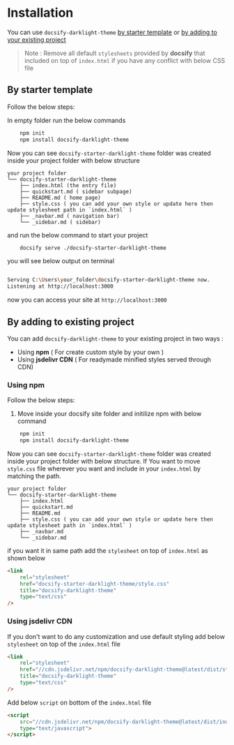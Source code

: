 # Installation

You can use `docsify-darklight-theme` [by starter template](installation.md#by-starter-template) or [by adding to your existing project](installation.md#by-adding-to-existing-project)

> Note : Remove all default `stylesheets` provided by **docsify** that included on top of `index.html` if you have any conflict with below CSS file

## By starter template

Follow the below steps:

In empty folder run the below commands

```bash
    npm init
    npm install docsify-darklight-theme 
```

Now you can see `docsify-starter-darklight-theme` folder was created inside your project folder with below structure

```text
your project folder
└── docsify-starter-darklight-theme
    ├── index.html (the entry file)
    ├── quickstart.md ( sidebar subpage)
    ├── README.md ( home page)
    ├── style.css ( you can add your own style or update here then update stylesheet path in `index.html` )
    ├── _navbar.md ( navigation bar)
    └── _sidebar.md ( sidebar)
```

and run the below command to start your project

```bash
    docsify serve ./docsify-starter-darklight-theme
```

you will see below output on terminal

```bash

Serving C:\Users\your_folder\docsify-starter-darklight-theme now.
Listening at http://localhost:3000

```

now you can access your site at `http://localhost:3000`


## By adding to existing project

You can add `docsify-darklight-theme` to your existing project in two ways :

- Using  **npm** ( For create custom style by your own )
- Using **jsdelivr CDN** ( For readymade minified styles served through CDN)

### Using npm

Follow the below steps:

1. Move inside your docsify site folder and initilize npm with below command

```bash
    npm init
    npm install docsify-darklight-theme 
```

Now you can see `docsify-starter-darklight-theme` folder was created inside your project folder with below structure. If You want to move `style.css` file wherever you want and include in your `index.html` by matching the path.

```text
your project folder
└── docsify-starter-darklight-theme
    ├── index.html
    ├── quickstart.md 
    ├── README.md
    ├── style.css ( you can add your own style or update here then update stylesheet path in `index.html` )
    ├── _navbar.md
    └── _sidebar.md
```

if you want it in same path add the `stylesheet` on top of `index.html` as shown below

```html
<link 
    rel="stylesheet"
    href="docsify-starter-darklight-theme/style.css"
    title="docsify-darklight-theme"
    type="text/css"
/>
```

### Using jsdelivr CDN

If you don't want to do any customization and use default styling add below `stylesheet` on top of the `index.html` file

```html
<link 
    rel="stylesheet"
    href="//cdn.jsdelivr.net/npm/docsify-darklight-theme@latest/dist/style.min.css"
    title="docsify-darklight-theme"
    type="text/css"
/>
```

Add below `script` on bottom of the `index.html` file 

```html
<script 
    src="//cdn.jsdelivr.net/npm/docsify-darklight-theme@latest/dist/index.min.js"
    type="text/javascript">
</script>
```